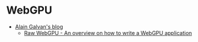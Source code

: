 # WebGPU

- [Alain Galvan's blog](https://alain.xyz/blog)
  - [Raw WebGPU - An overview on how to write a WebGPU application](https://alain.xyz/blog/raw-webgpu)
